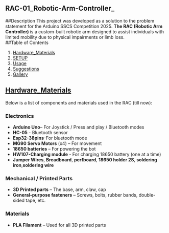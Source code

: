 ## RAC-01_Robotic-Arm-Controller_
##Description 
This project was developed as a solution to the problem statement for the Arduino SSCS Competition 2025. <b>The RAC (Robotic Arm Controller) </b>is a custom-built robotic arm designed to assist individuals with limited mobility due to physical impairments or limb loss.
<br>
##Table of Contents 
1. [Hardware_Materials](#Hardware_Materials)
1. [SETUP](#setup)
2. [Usage](#usage)
3. [Suggestions](#suggestions)
4. [Gallery](#Gallery)

##  [Hardware_Materials](#Hardware_Materials)

Below is a list of components and materials used in the RAC (till now):
###  Electronics
- **Arduino Uno**– For Joystick / Press and play / Bluetooth modes
- **HC-05** - Bluetooth sensor 
- **Esp32-38pins**-For bluetooth mode
- **MG90 Servo Motors** (x4) – For movement
- **18650 batteries** – For powering the bot
- **HW107-Charging module** - For charging 18650 battery (one at a time) 
- **Jumper Wires**, **Breadboard**, **perfboard**, **18650 holder 2S**, **soldering iron**,**soldering wire**

###  Mechanical / Printed Parts
- **3D Printed parts** – The base, arm, claw, cap
-  **General-purpose fasteners** – Screws, bolts, rubber bands, double-sided tape, etc.

 ### Materials
- **PLA Filament** – Used for all 3D printed parts
